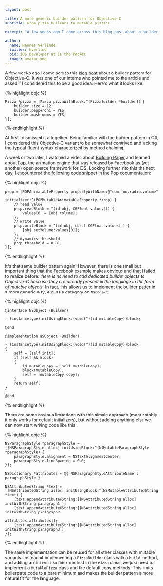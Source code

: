 ```yaml
---
layout: post

title: A more generic builder pattern for Objective-C
subtitle: From pizza builders to mutable pizza's

excerpt: "A few weeks ago I came across this blog post about a builder pattern for Objective-C. It was one of our interns who pointed me to the article and asked if I considered this to be a good idea. At first I dismissed it altogether..."

author:
  name: Hannes Verlinde
  twitter: hverlind
  bio: iOS Developer at In the Pocket
  image: avatar.png
---
```


A few weeks ago I came across this [blog post](http://www.annema.me/blog/post/2014/4/4/the-builder-pattern-in-objective-c) about a builder pattern for Objective-C. It was one of our interns who pointed me to the article and asked if I considered this to be a good idea. Here's what it looks like:

{% highlight objc %}

    Pizza *pizza = [Pizza pizzaWithBlock:^(PizzaBuilder *builder]) {
        builder.size = 12;
        builder.pepperoni = YES;
        builder.mushrooms = YES;
    }];

{% endhighlight %}

At first I dismissed it altogether. Being familiar with the builder pattern in C#, I considered this Objective-C variant to be somewhat contrived and lacking the typical fluent syntax characterized by method chaining.

A week or two later, I watched a video about [Building Paper](https://www.youtube.com/watch?v=OiY1cheLpmI) and learned about [Pop](https://code.facebook.com/posts/234067533455773/introducing-pop-the-animation-engine-behind-paper/), the animation engine that was released by Facebook as (yet another) open source framework for iOS. Looking further into this the next day, I encountered the following code snippet in the Pop documentation:

 {% highlight objc %}

    prop = [POPAnimatableProperty propertyWithName:@"com.foo.radio.volume"
                                       initializer:^(POPMutableAnimatableProperty *prop) {
        // read value
        prop.readBlock = ^(id obj, CGFloat values[]) {
            values[0] = [obj volume];
        };
        // write value
        prop.writeBlock = ^(id obj, const CGFloat values[]) {
            [obj setVolume:values[0]];
        };
        // dynamics threshold
        prop.threshold = 0.01;
    }];

{% endhighlight %}

It's that same builder pattern again! However, there is one small but important thing that the Facebook example makes obvious and that I failed to realize before: *there is no need to add dedicated builder objects to Objective-C because they are already present in the language in the form of mutable objects.* In fact, this allows us to implement the builder patter in a more generic way, e.g. as a category on `NSObject`:

{% highlight objc %}

    @interface NSObject (Builder)

    - (instancetype)initUsingBlock:(void(^)(id mutableCopy))block;

    @end

    @implementation NSObject (Builder)

    - (instancetype)initUsingBlock:(void(^)(id mutableCopy))block
    {
        self = [self init];
        if (self && block)
        {
            id mutableCopy = [self mutableCopy];
            block(mutableCopy);
            self = [mutableCopy copy];
        }
        return self;
    }

    @end

{% endhighlight %}

There are some obvious limitations with this simple approach (most notably it only works for default initializers), but without adding anything else we can now start writing code like this:

{% highlight objc %}

    NSParagraphStyle *paragraphStyle =
    [[NSParagraphStyle alloc] initUsingBlock:^(NSMutableParagraphStyle *paragraphStyle) {
        paragraphStyle.alignment = NSTextAlignmentCenter;
        paragraphStyle.lineSpacing = 0.0;
    }];
    
    NSDictionary *attributes = @{ NSParagraphStyleAttributeName : paragraphStyle };
    
    NSAttributedString *text =
    [[NSAttributedString alloc] initUsingBlock:^(NSMutableAttributedString *text) {
        [text appendAttributedString:[[NSAttributedString alloc] initWithString:paragraph1]];
        [text appendAttributedString:[[NSAttributedString alloc] initWithString:paragraph2
                                                                     attributes:attributes]];
        [text appendAttributedString:[[NSAttributedString alloc] initWithString:paragraph3]];
    }];

{% endhighlight %}

The same implementation can be reused for all other classes with mutable variants. Instead of implementing a `PizzaBuilder` class with a `build` method, and adding an `initWithBuilder` method in the `Pizza` class, we just need to implement a `MutablePizza` class and the default copy methods. This limits boilerplate code to a bare minimum and makes the builder pattern a more natural fit for the language.